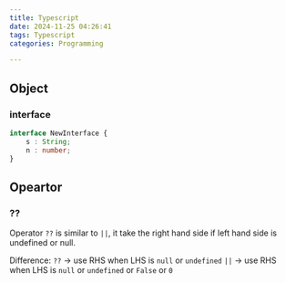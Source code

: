 ```yaml
---
title: Typescript
date: 2024-11-25 04:26:41
tags: Typescript
categories: Programming

---
```


## Object

### interface

``` Typescript
interface NewInterface {
    s : String;
    n : number;
}
```

## Opeartor

### ??

Operator `??` is similar to `||`,
it take the right hand side if left hand side is undefined or null.

Difference:
`??` → use RHS when LHS is `null` or `undefined`
`||` → use RHS when LHS is `null` or `undefined` or `False` or `0`